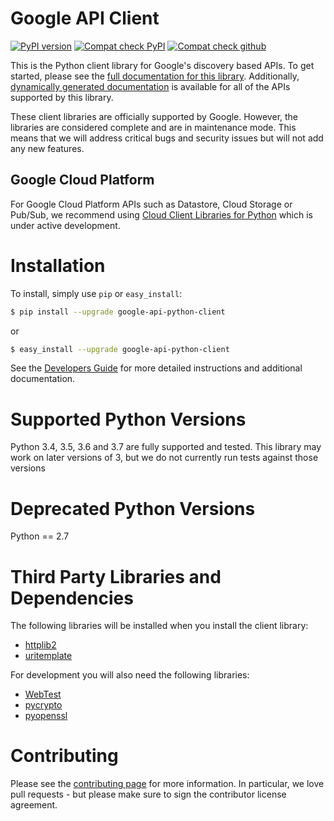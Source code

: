 # Google API Client

[![PyPI version](https://badge.fury.io/py/google-api-python-client.svg)](https://badge.fury.io/py/google-api-python-client)
[![Compat check PyPI](https://python-compatibility-tools.appspot.com/one_badge_image?package=google-api-python-client)](https://python-compatibility-tools.appspot.com/one_badge_target?package=google-api-python-client)
[![Compat check github](https://python-compatibility-tools.appspot.com/one_badge_image?package=git%2Bgit%3A//github.com/googleapis/google-api-python-client.git)](https://python-compatibility-tools.appspot.com/one_badge_target?package=git%2Bgit%3A//github.com/googleapis/google-api-python-client.git)

This is the Python client library for Google's discovery based APIs. To get started, please see the [full documentation for this library](https://developers.google.com/api-client-library/python/). Additionally, [dynamically generated documentation](http://google.github.io/google-api-python-client/docs/epy/index.html) is available for all of the APIs supported by this library.

These client libraries are officially supported by Google.  However, the libraries are considered complete and are in maintenance mode. This means that we will address critical bugs and security issues but will not add any new features.

## Google Cloud Platform

For Google Cloud Platform APIs such as Datastore, Cloud Storage or Pub/Sub, we recommend using [Cloud Client Libraries for Python](https://github.com/GoogleCloudPlatform/google-cloud-python) which is under active development.

# Installation
To install, simply use `pip` or `easy_install`:

```bash
$ pip install --upgrade google-api-python-client
```
or
```bash
$ easy_install --upgrade google-api-python-client
```

See the [Developers Guide](https://developers.google.com/api-client-library/python/start/get_started) for more detailed instructions and additional documentation.

# Supported Python Versions
Python 3.4, 3.5, 3.6 and 3.7 are fully supported and tested. This library may work on later versions of 3, but we do not currently run tests against those versions

# Deprecated Python Versions
Python == 2.7

# Third Party Libraries and Dependencies
The following libraries will be installed when you install the client library:
* [httplib2](https://github.com/httplib2/httplib2)
* [uritemplate](https://github.com/sigmavirus24/uritemplate)

For development you will also need the following libraries:
* [WebTest](http://webtest.pythonpaste.org/en/latest/index.html)
* [pycrypto](https://pypi.python.org/pypi/pycrypto)
* [pyopenssl](https://pypi.python.org/pypi/pyOpenSSL)

# Contributing
Please see the [contributing page](http://google.github.io/google-api-python-client/contributing.html) for more information. In particular, we love pull requests - but please make sure to sign the contributor license agreement.
